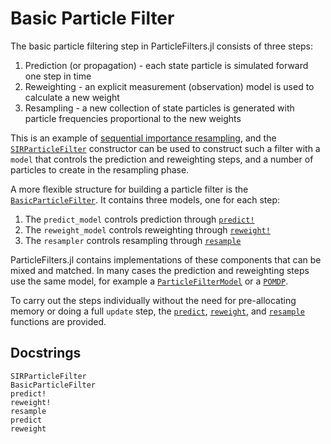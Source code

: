 # Basic Particle Filter

The basic particle filtering step in ParticleFilters.jl consists of three steps:

1. Prediction (or propagation) - each state particle is simulated forward one step in time
2. Reweighting - an explicit measurement (observation) model is used to calculate a new weight
3. Resampling - a new collection of state particles is generated with particle frequencies proportional to the new weights

This is an example of [sequential importance resampling](https://en.wikipedia.org/wiki/Particle_filter#Sequential_Importance_Resampling_(SIR)), and the [`SIRParticleFilter`](@ref) constructor can be used to construct such a filter with a `model` that controls the prediction and reweighting steps, and a number of particles to create in the resampling phase.

A more flexible structure for building a particle filter is the [`BasicParticleFilter`](@ref). It contains three models, one for each step:

1. The `predict_model` controls prediction through [`predict!`](@ref)
2. The `reweight_model` controls reweighting through [`reweight!`](@ref)
3. The `resampler` controls resampling through [`resample`](@ref)

ParticleFilters.jl contains implementations of these components that can be mixed and matched. In many cases the prediction and reweighting steps use the same model, for example a [`ParticleFilterModel`](@ref) or a [`POMDP`](https://github.com/JuliaPOMDP/POMDPs.jl).

To carry out the steps individually without the need for pre-allocating memory or doing a full `update` step, the [`predict`](@ref), [`reweight`](@ref), and [`resample`](@ref) functions are provided.

## Docstrings

```@docs
SIRParticleFilter
BasicParticleFilter
predict!
reweight!
resample
predict
reweight
```
